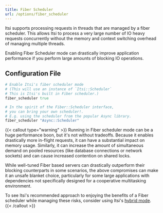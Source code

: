 ```yaml
---
title: Fiber Scheduler
url: /options/fiber_scheduler
---
```

Itsi supports processing requests in threads that are managed by a fiber scheduler.
This allows Itsi to process a very large number of IO heavy requests concurrently without the memory and context switching overhead of managing multiple threads.

Enabling Fiber Scheduler mode can drastically improve application performance if you perform large amounts of blocking IO operations.


## Configuration File
```ruby {filename="Itsi.rb"}
# Enable Itsi's fiber scheduler mode
# (This will use an instance of `Itsi::Scheduler`
# This is Itsi's built in Fiber scheduler.)
fiber_scheduler true
```

```ruby {filename="Itsi.rb"}
# In the spirit of the Fiber::Scheduler interface,
# you can bring your own scheduler!.
# E.g. using the scheduler from the popular Async library.
fiber_scheduler "Async::Scheduler"
```

{{< callout type="warning" >}}
Running in Fiber scheduler mode can be a huge performance boon, but it's not without tradeoffs. Because it enables drastically more in-flight requests,
it can have a substantial impact on memory usage. Similarly, it can increase the amount of simultaneous demand on pooled resources (like database connections or network sockets)
and can cause increased contention on shared locks.

While well-tuned Fiber based servers can drastically outperform their blocking counterparts in some scenarios, the above compromises can make it an unsafe blanket choice, particularly for some large applications with dependencies not specifically designed for a cooperative multitasking environment.

To see Itsi's recommended approach to enjoying the benefits of a Fiber scheduler while managing these risks, consider using Itsi's [hybrid mode](https://itsi.fyi/options/scheduler_threads).
{{< /callout >}}
